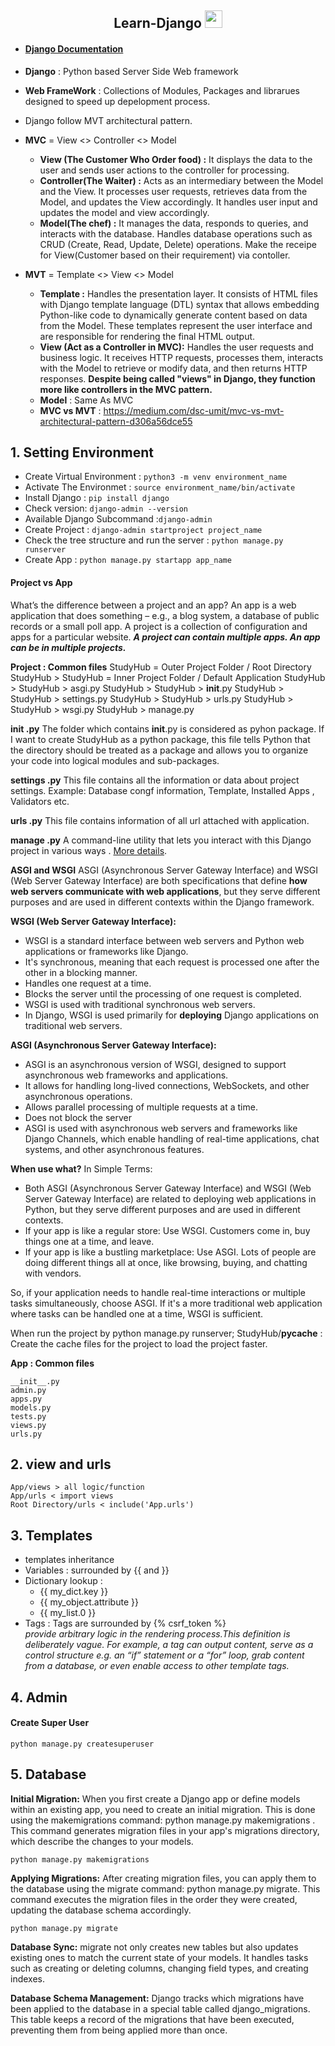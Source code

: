 <p align="center">
  <h2 align="center"> Learn-Django <img src="https://media.giphy.com/media/hvRJCLFzcasrR4ia7z/giphy.gif" width="28"></h2> 
</p>

- #### [Django Documentation](https://docs.djangoproject.com/en/5.0/)

- **Django** : Python based Server Side Web framework
- **Web FrameWork** : Collections of Modules, Packages and librarues designed to speed up depelopment process.
- Django follow MVT architectural pattern.
- **MVC** = View <> Controller <> Model
  - **View (The Customer Who Order food) :** It displays the data to the user and sends user actions to the controller for processing.
  - **Controller(The Waiter) :** Acts as an intermediary between the Model and the View. It processes user requests, retrieves data from the Model, and updates the View accordingly. It handles user input and updates the model and view accordingly.
  - **Model(The chef) :** It manages the data, responds to queries, and interacts with the database. Handles database operations such as CRUD (Create, Read, Update, Delete) operations. Make the receipe for View(Customer based on their requirement) via contoller.
- **MVT** = Template <> View <> Model
  - **Template :** Handles the presentation layer. It consists of HTML files with Django template language (DTL) syntax that allows embedding Python-like code to dynamically generate content based on data from the Model. These templates represent the user interface and are responsible for rendering the final HTML output.
  - **View (Act as a Controller in MVC):** Handles the user requests and business logic. It receives HTTP requests, processes them, interacts with the Model to retrieve or modify data, and then returns HTTP responses. **Despite being called "views" in Django, they function more like controllers in the MVC pattern.**
  - **Model** : Same As MVC
  - **MVC vs MVT** : https://medium.com/dsc-umit/mvc-vs-mvt-architectural-pattern-d306a56dce55

## 1. Setting Environment

- Create Virtual Environment : `python3 -m venv environment_name`
- Activate The Environmet : `source environment_name/bin/activate`
- Install Django : `pip install django`
- Check version: `django-admin --version`
- Available Django Subcommand :`django-admin`
- Create Project : `django-admin startproject project_name`
- Check the tree structure and run the server : `python manage.py runserver`
- Create App : `python manage.py startapp app_name`

#### Project vs App

What’s the difference between a project and an app? An app is a web application that does something – e.g., a blog system, a database of public records or a small poll app. A project is a collection of configuration and apps for a particular website.
**_A project can contain multiple apps. An app can be in multiple projects._**

**Project : Common files**
StudyHub = Outer Project Folder / Root Directory
StudyHub > StudyHub = Inner Project Folder / Default Application
StudyHub > StudyHub > asgi.py 
StudyHub > StudyHub > __init__.py 
StudyHub > StudyHub > settings.py 
StudyHub > StudyHub > urls.py 
StudyHub > StudyHub > wsgi.py
StudyHub > manage.py

**__init__ .py**
The folder which contains __init__.py is considered as pyhon package. If I want to create StudyHub as a python package, this file tells Python that the directory should be treated as a package and allows you to organize your code into logical modules and sub-packages.

**settings .py**
This file contains all the information or data about project settings. Example: Database congf information, Template, Installed Apps , Validators etc.

**urls .py**
This file contains information of  all url attached with application.

**manage .py**
A command-line utility that lets you interact with this Django project in various ways . [More details](https://docs.djangoproject.com/en/5.0/ref/django-admin/).

**ASGI and WSGI**
ASGI (Asynchronous Server Gateway Interface) and WSGI (Web Server Gateway Interface) are both specifications that define **how web servers communicate with web applications**, but they serve different purposes and are used in different contexts within the Django framework.

**WSGI (Web Server Gateway Interface):**
- WSGI is a standard interface between web servers and Python web applications or frameworks like Django.
- It's synchronous, meaning that each request is processed one after the other in a blocking manner.
- Handles one request at a time.
- Blocks the server until the processing of one request is completed.
- WSGI is used with traditional synchronous web servers.
- In Django, WSGI is used primarily for **deploying** Django applications on traditional web servers.

**ASGI (Asynchronous Server Gateway Interface):**
- ASGI is an asynchronous version of WSGI, designed to support asynchronous web frameworks and applications.
- It allows for handling long-lived connections, WebSockets, and other asynchronous operations.
- Allows parallel processing of multiple requests at a time.
- Does not block the server
- ASGI is used with asynchronous web servers and frameworks like Django Channels, which enable handling of real-time applications, chat systems, and other asynchronous features.

**When use what?**
In Simple Terms:
- Both ASGI (Asynchronous Server Gateway Interface) and WSGI (Web Server Gateway Interface) are related to deploying web applications in Python, but they serve different purposes and are used in different contexts.
- If your app is like a regular store: Use WSGI. Customers come in, buy things one at a time, and leave.
- If your app is like a bustling marketplace: Use ASGI. Lots of people are doing different things all at once, like browsing, buying, and chatting with vendors.


So, if your application needs to handle real-time interactions or multiple tasks simultaneously, choose ASGI. If it's a more traditional web application where tasks can be handled one at a time, WSGI is sufficient.

When run the project by  python manage.py runserver; StudyHub/__pycache__ : Create the cache files for the project to load the project faster.


**App : Common files**

```
__init__.py
admin.py
apps.py
models.py
tests.py
views.py
urls.py
```

## 2. view and urls

```
App/views > all logic/function
App/urls < import views
Root Directory/urls < include('App.urls')
```

## 3. Templates

- templates inheritance
- Variables : surrounded by {{ and }}
- Dictionary lookup :
  - {{ my_dict.key }}
  - {{ my_object.attribute }}
  - {{ my_list.0 }}
- Tags : Tags are surrounded by {% csrf_token %} \
   _provide arbitrary logic in the rendering process.This definition is deliberately vague. For example, a tag can output content, serve as a control structure e.g. an “if” statement or a “for” loop, grab content from a database, or even enable access to other template tags._

## 4. Admin

#### Create Super User

```
python manage.py createsuperuser
```

## 5. Database

**Initial Migration:** When you first create a Django app or define models within an existing app, you need to create an initial migration. This is done using the makemigrations command: python manage.py makemigrations . This command generates migration files in your app's migrations directory, which describe the changes to your models.

`python manage.py makemigrations`

**Applying Migrations:** After creating migration files, you can apply them to the database using the migrate command: python manage.py migrate. This command executes the migration files in the order they were created, updating the database schema accordingly.

`python manage.py migrate`

**Database Sync:** migrate not only creates new tables but also updates existing ones to match the current state of your models. It handles tasks such as creating or deleting columns, changing field types, and creating indexes.

**Database Schema Management:** Django tracks which migrations have been applied to the database in a special table called django_migrations. This table keeps a record of the migrations that have been executed, preventing them from being applied more than once.
